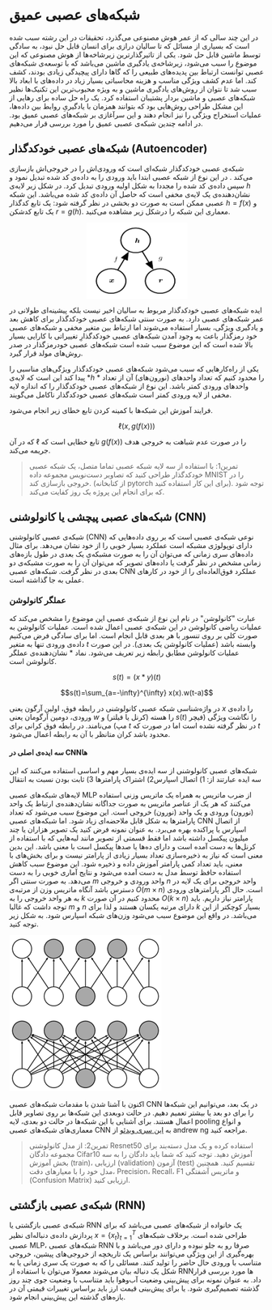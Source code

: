 # شبکه‌های عصبی عمیق

در این چند سالی که از عمر هوش مصنوعی می‌گذرد، تحقیقات در این رشته سبب شده است که بسیاری از مسائل که تا سالیان درازی برای انسان قابل حل نبود، به سادگی توسط ماشین قابل حل شود. یکی از تاثیرگذارترین زیرشاخه‌ها از هوش مصنوعی که این موضوع را سبب می‌شود، زیرشاخه‌ی یادگیری ماشین می‌باشد که با توسعه‌ی شبکه‌های عصبی توانست ارتباط بین پدیده‌های طبیعی را که گاها دارای پیچیدگی زیادی بودند، کشف کند. اما عدم کشف ویژگی مناسب و هزینه محاسباتی بسیار زیاد در داده‌های با ابعاد بالا سبب شد تا نتوان از روش‌های یادگیری ماشین و به ویژه محبوب‌ترین این تکنیک‌ها نظیر شبکه‌های عصبی و ماشین بردار پشتیبان استفاده کرد. یک راه حل ساده برای رهایی از این مشکل طراحی روش‌هایی بود که بتوانند همزمان با یادگیریِ روابط بین داده‌ها، عملیات استخراج ویژگی را نیز انجام دهند و این سرآغازی بر شبکه‌های عصبی عمیق بود. در ادامه چندین شبکه‌ی عصبی عمیق را مورد بررسی قرار می‌دهیم.

## شبکه‌های عصبی خودکدگذار (Autoencoder)

شبکه‌ی عصبی خودکدگذار شبکه‌ای است که ورودی‌اش را در خروجی‌اش بازسازی می‌کند . در این نوع از شبکه عصبی ابتدا باید ورودی را به داده‌ی کد شده تبدیل نمود و سپس داده‌ی کد شده را مجددا به شکل اولیه ورودی تبدیل کرد. در شکل زیر لایه‌ی $h$ نشان‌دهنده‌ی یک لایه‌ی مخفی است که حاصل آن داده‌ی کد شده می‌باشد. این شبکه عصبی ممکن است به صورت دو بخشی در نظر گرفته شود: یک تابع کدگذار  $h=f(x)$ و یک تابع کدشکن $r=g(h)$. معماری این شبکه را درشکل زیر مشاهده می‌کنید.

 <img src="./autoencoder.png" alt="Picture" width="200" height="150" style="display: block; margin: 0 auto" />

ایده‌ شبکه‌های عصبی خودکدگذار مربوط به سالیان اخیر نیست بلکه پیشینه‌ای طولانی در عمر شبکه‌های عصبی دارد. به صورت سنتی شبکه‌های عصبی خودکدگذار برای کاهش بعد و یادگیری ویژگی، بسیار استفاده می‌شوند اما ارتباط بین متغیر مخفی و شبکه‌های عصبی خود رمزگذار باعث به وجود آمدن شبکه‌های عصبی خودکدگذارِ تغییراتی با کارایی بسیار بالا شده است که این موضوع سبب شده است شبکه‌های عصبی خودرمزگذار در صدر روش‌های مولد قرار گیرد.

یکی از راه‌کارهایی که سبب می‌شود شبکه‌های عصبی خودکدگذار ویژگی‌های مناسبی را پیدا کند این است که لایه‌ی *$h$ * را محدود کنیم که تعداد واحدهای (نورون‌های) آن از تعداد واحدهای ورودی کمتر باشد. این نوع از شبکه‌های عصبی خودکدگذار را که اندازه لایه مخفی از لایه ورودی کمتر است شبکه‌های عصبی خودکدگذار ناکامل می‌گویند. 

فرایند آموزش این شبکه‌ها با کمینه کردن تابع خطای زیر انجام می‌شود. 

$$\ell(x, g(f(x)))$$

که در آن $\ell$ تابع خطایی است که $g(f(x))$ را در صورت عدم شباهت به خروجی هدف جریمه می‌کند.



> تمرین1:  با استفاده از سه لایه شبکه عصبی تماما متصل، یک شبکه عصبی خودکدگذار طراحی کنید که تصاویر دست‌نویس مجموعه داده MNIST را در خروجی بازسازی کند. (از کتابخانه pytorch برای این کار استفاده کنید). توجه شود که برای انجام این پروژه یک روز کفایت می‌کند.





## شبکه‌های عصبی پیچشی یا کانولوشنی (CNN)

شبکه‌ی عصبی کانولوشنی (CNN)  نوعی شبکه‌ی عصبی است که بر روی داده‌هایی که دارای توپولوژی مشبکه است عملکرد بسیار خوبی را از خود نشان می‌دهد. برای مثال داده‌های سری زمانی که می‌توان آن را به صورت مشبکه‌ی یک بعدی در طول بازه‌های زمانی مشخص در نظر گرفت یا داده‌های تصویر که می‌توان آن را به صورت مشبکه‌ی دو بعدی در نظر گرفت. شبکه‌های عصبی CNN عملکرد فوق‌العاده‌ای را از خود در کارهای عملی به جا گذاشته است. 

### عملگر کانولوشن

عبارت "کانولوشن" در نام این نوع از شبکه‌ی عصبی این موضوع را مشخص می‌کند که عملیات ریاضی کانولوشن در این شبکه‌ی عصبی اعمال شده است. عملیات کانولوشن به صورت کلی بر روی تنسور با هر بعدی قابل انجام است. اما برای سادگی فرض می‌کنیم داده‌ی ورودی تنها به متغیر $t$ وابسته باشد (عملیات کانولوشن یک بعدی). در این صورت عملیات کانولوشن مطابق رابطه ‏زیر تعریف می‌شود. نماد $*$ نشان‌دهنده‌ی عملگر کانولوشن است.

$$s(t) = (x*y)(t)$$

$$s(t)=\sum_{a=-\infty}^{\infty} x(x).w(t-a)$$

در واژه‌شناسی شبکه عصبی کانولوشنی در رابطه فوق، اولین آرگون یعنی $x$ را داده‌ی ورودی، دومین آرگومان یعنی $w$ را هسته (کرنل یا فیلتر) و $s(t)$ را نگاشت ویژگی (فیچر مپ) می‌نامند. در رابطه فوق کرانی برای $t$ در نظر گرفته نشده است اما در صورت که $t$ محدود باشد کران متانظر با آن به رابطه اعمال می‌شود.

#### سه ایده‌ی اصلی در CNNها

شبکه‌های عصبی کانولوشنی از سه ایده‌ی بسیار مهم و اساسی استفاده می‌کنند که این سه ایده عبارتند از: 1) اتصال اسپارس2) اشتراک پارامترها 3) ثابت بودن نسبت به انتقال

لایه‌های شبکه‌های عصبی MLP از ضرب ماتریس به همراه یک ماتریس وزنی استفاده می‌کنند که هر یک از عناصر ماتریس به صورت جداگانه نشان‌دهنده‌ی ارتباط یک واحد (نورون) ورودی و یک واحد (نورون) خروجی است. این موضوع سبب می‌شود که تعداد پارامترها به شکل قابل ملاحضه‌ای زیاد شود. اما شبکه‌های عصبی CNN از اتصال اسپارس یا پراکنده بهره می‌برد. به عنوان نمونه فرض کنید یک تصویر هزاران یا چند میلیون پیکسل داشته باشد اما فقط قسمتی از تصویر مانند لبه‌هایی که با استفاده از کرنل‌ها به دست آمده است و دارای ده‌ها یا صدها پیکسل است با معنی باشد. این بدین معنی است که نیاز به ذخیره‌سازی تعداد بسیار زیادی از پارامتر نیست و برای بخش‌های با معنی، باید تعداد کمی پارامتر آموزش داده و ذخیره شود. این موضوع سبب کاهش استفاده حافظ توسط مدل به دست آمده می‌شود و نتایج آماری خوبی را به دست می‌دهد. به صورت سنتی اگر $m$ واحد ورودی و خروجی $n$ واحد خروجی برای یک لایه در دسترس باشد آنگاه ماتریس وزن از مرتبه‌ی $O(m \times n)$ است. حال اگر پارامترهای ورودی به هر واحد خروجی را به $k$ محدود کنیم در آن صورت $O(k \times n)$ پارامتر نیاز داریم. باید توجه داشت که غالبا $m$ و $n$ دارای مرتبه یکسان هستند و لذا برای $k$ بسیار کوچکتر از این می‌باشد. در واقع این موضوع سبب می‌شود وزن‌های شبکه اسپارس شود. به شکل زیر توجه کنید.

![](sparse_connection.png)



اکنون با آشنا شدن با مقدمات شبکه‌های عصبی CNN در یک بعد، می‌توانیم این شبکه‌ها را برای دو بعد یا بیشتر تعمیم دهیم. در حالت دوبعدی این شبکه‌ها بر روی تصاویر قابل اعمال هستند. برای آشنایی با این شبکه‌ها در حالت دو بعدی، لایه pooling و انواع معماری‌های شبکه‌های عصبی CNN به [این سری ویدئو](https://www.youtube.com/playlist?list=PLkDaE6sCZn6Gl29AoE31iwdVwSG-KnDzF) از andrew ng مراجعه کنید.





> تمرین2: از مدل کانولوشنی Resnet50 استفاده کرده و یک مدل دسته‌بند برای مجموعه دادگان Cifar10 آموزش دهید. توجه کنید که شما باید دادگان را به سه بخش آموزش (train)، ارزیابی (validation)  آزمون (test) تقسیم کنید. همچنین مدل خود را با معیارهای دقت، Precision، Recall، F1 و ماتریس آشفتگی (Confusion Matrix) ارزیابی کنید.



## شبکه‌ی عصبی بازگشتی (RNN)

شبکه‌ی عصبی بازگشتی یا RNN  یک خانواده از شبکه‌های عصبی می‌باشد که برای پردازش داده‌ی دنباله‌ای نظیر $x = \{x_t\}_{t=1}^{T}$  طراحی شده است. برخلاف شبکه‌های عصبی MLP، شبکه‌های عصبی RNN صرفا رو به جلو نبوده و دارای دور می‌باشد و با بهره‌گیری از این ویژگی می‌توانند براساس یک تاریخچه‌‌ از خروجی‌های پیشین، خروجی متناسب با ورودی حال حاضر را تولید کنند. مسائلی را که به صورت یک سری زمانی یا به شکل یک دنباله بیان می‌شوند معمولا می‌توان با استفاده از RNNها مورد بررسی قرار داد. به عنوان نمونه برای پیش‌بینی وضعیت آب‌وهوا باید متناسب با وضعیت جوی چند روز گذشته تصمیم‌گیری شود. یا برای پیش‌بینی قیمت ارز باید براساس تغییرات قیمتی آن در بازه‌های گذشته این پیش‌بینی انجام شود.

